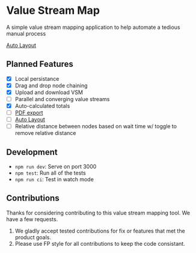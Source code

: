 # Value Stream Map

A simple value stream mapping application to help automate a tedious manual process

[Auto
Layout](https://github.com/wbkd/react-flow/issues/5#issuecomment-643805398https://github.com/wbkd/react-flow/issues/5#issuecomment-643805398)

## Planned Features

- [X] Local persistance
- [X] Drag and drop node chaining
- [X] Upload and download VSM
- [ ] Parallel and converging value streams
- [X] Auto-calculated totals
- [ ] [PDF export](https://github.com/blikblum/pdfkit-webpack-example)
- [ ] [Auto Layout](https://github.com/wbkd/react-flow/issues/5#issuecomment-643805398https://github.com/wbkd/react-flow/issues/5#issuecomment-643805398)
- [ ] Relative distance between nodes based on wait time w/ toggle to remove relative distance

## Development

- `npm run dev`: Serve on port 3000
- `npm test`: Run all of the tests
- `npm run ci`: Test in watch mode

## Contributions

Thanks for considering contributing to this value stream mapping tool. We have a few requests.

1. We gladly accept tested contributions for fix or features that met the product goals.
2. Please use FP style for all contributions to keep the code consistant.

